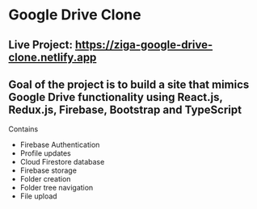 # Google Drive Clone

Live Project: https://ziga-google-drive-clone.netlify.app
---
Goal of the project is to build a site that mimics Google Drive functionality using React.js, Redux.js, Firebase, Bootstrap and TypeScript
---
Contains

- Firebase Authentication
- Profile updates
- Cloud Firestore database
- Firebase storage
- Folder creation
- Folder tree navigation
- File upload
